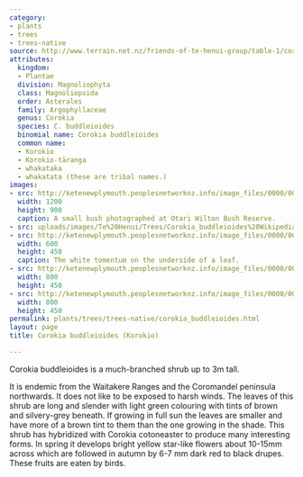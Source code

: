 ```yaml
---
category:
- plants
- trees
- trees-native
source: http://www.terrain.net.nz/friends-of-te-henui-group/table-1/corokia-buddleioides-korokio.html
attributes:
  kingdom:
  - Plantae
  division: Magnoliophyta
  class: Magnoliopsida
  order: Asterales
  family: Argophyllaceae
  genus: Corokia
  species: C. buddleioides
  binomial name: Corokia buddleioides
  common name:
  - Korokio
  - Korokio-tāranga
  - whakataka
  - whakatata (these are tribal names.)
images:
- src: http://ketenewplymouth.peoplesnetworknz.info/image_files/0000/0004/6109/Corokia_buddleiodes-001.JPG
  width: 1200
  height: 900
  caption: A small bush photographed at Otari Wilton Bush Reserve.
- src: uploads/images/Te%20Henui/Trees/Corokia_buddleioides%20Wikipedia.jpg
- src: http://ketenewplymouth.peoplesnetworknz.info/image_files/0000/0004/6119/Corokia_buddleiodes-003.JPG
  width: 600
  height: 450
  caption: The white tomentum on the underside of a leaf.
- src: http://ketenewplymouth.peoplesnetworknz.info/image_files/0000/0001/9329/Coriaria_arborea__Tutu-15.JPG
  width: 800
  height: 450
- src: http://ketenewplymouth.peoplesnetworknz.info/image_files/0000/0001/9329/Coriaria_arborea__Tutu-15.JPG
  width: 800
  height: 450
permalink: plants/trees/trees-native/corokia_buddleioides.html
layout: page
title: Corokia buddleioides (Korokio)

---
```

Corokia buddleioides is a much-branched shrub up to 3m tall.

It is endemic from the Waitakere Ranges and the Coromandel peninsula northwards. It does not like to be exposed to harsh winds.
The leaves of this shrub are long and slender with light green colouring with tints of brown and silvery-grey beneath. If growing in full sun the leaves are smaller and have more of a brown tint to them than the one growing in the shade.
This shrub has hybridized with Corokia cotoneaster to produce many interesting forms. In spring it develops bright yellow star-like flowers about 10-15mm across which are followed in autumn by 6-7 mm dark red to black drupes. These fruits are eaten by birds.
